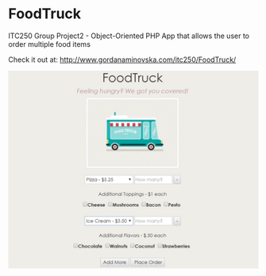 # FoodTruck
ITC250 Group Project2 - Object-Oriented PHP App that allows the user to order multiple food items

Check it out at: http://www.gordanaminovska.com/itc250/FoodTruck/


![App Screenshot](/images/snapshot.jpg)

